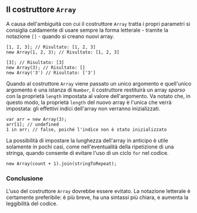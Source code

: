 ## Il costruttore `Array`

A causa dell'ambiguità con cui il costruttore `Array` tratta i propri parametri si consiglia caldamente di usare sempre la forma letterale - tramite la notazione `[]` - quando si creano nuovi array.

    [1, 2, 3]; // Risultato: [1, 2, 3]
    new Array(1, 2, 3); // Risultato: [1, 2, 3]

    [3]; // Risultato: [3]
    new Array(3); // Risultato: []
    new Array('3') // Risultato: ['3']

Quando al costruttore `Array` viene passato un unico argomento e quell'unico argomento è una istanza di `Number`, il costruttore restituirà un array *sparso* con la proprietà `length` impostata al valore dell'argomento. Va notato che, in questo modo, la proprietà `length` del nuovo array è l'unica che verrà impostata: gli effettivi indici dell'array non verranno inizializzati.

    var arr = new Array(3);
    arr[1]; // undefined
    1 in arr; // false, poiché l'indice non è stato inizializzato

La possibilità di impostare la lunghezza dell'array in anticipo è utile solamente in pochi casi, come nell'eventualità della ripetizione di una stringa, quando consente di evitare l'uso di un ciclo `for` nel codice.

    new Array(count + 1).join(stringToRepeat);

### Conclusione

L'uso del costruttore `Array` dovrebbe essere evitato. La notazione letterale è certamente preferibile: è più breve, ha una sintassi più chiara, e aumenta la leggibilità del codice.
